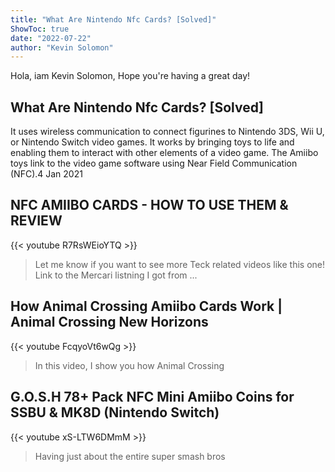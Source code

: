 ```yaml
---
title: "What Are Nintendo Nfc Cards? [Solved]"
ShowToc: true 
date: "2022-07-22"
author: "Kevin Solomon" 
---
```


Hola, iam Kevin Solomon, Hope you're having a great day!
## What Are Nintendo Nfc Cards? [Solved]
It uses wireless communication to connect figurines to Nintendo 3DS, Wii U, or Nintendo Switch video games. It works by bringing toys to life and enabling them to interact with other elements of a video game. The Amiibo toys link to the video game software using Near Field Communication (NFC).4 Jan 2021

## NFC AMIIBO CARDS - HOW TO USE THEM & REVIEW
{{< youtube R7RsWEioYTQ >}}
>Let me know if you want to see more Teck related videos like this one! Link to the Mercari listning I got from ...

## How Animal Crossing Amiibo Cards Work | Animal Crossing New Horizons
{{< youtube FcqyoVt6wQg >}}
>In this video, I show you how Animal Crossing 

## G.O.S.H 78+ Pack NFC Mini Amiibo Coins for SSBU & MK8D (Nintendo Switch)
{{< youtube xS-LTW6DMmM >}}
>Having just about the entire super smash bros 

